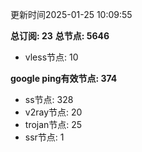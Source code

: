 更新时间2025-01-25 10:09:55

**总订阅: 23**
**总节点: 5646**
- vless节点: 10

**google ping有效节点: 374**
- ss节点: 328
- v2ray节点: 20
- trojan节点: 25
- ssr节点: 1
